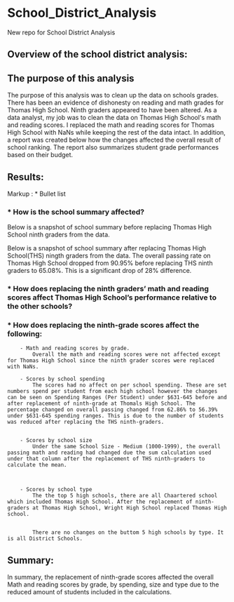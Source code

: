 # School_District_Analysis
New repo for School District Analysis

## Overview of the school district analysis:
 
## The purpose of this analysis
The purpose of this analysis was to clean up the data on schools grades. There has been an evidence of dishonesty on reading and math grades for Thomas High School. Ninth graders appeared to have been altered. As a data analyst, my job was to clean the data on Thomas High School's math and reading scores. I replaced the math and reading scores for Thomas High School with NaNs while keeping the rest of the data intact. In addition, a report was created below how the changes affected the overall result of school ranking. The report also summarizes student grade performances based on their budget.

## Results:
Markup : * Bullet list
### * How is the school summary affected?
Below is a snapshot of school summary before replacing Thomas High School ninth graders from the data.


Below is a snapshot of school summary after replacing Thomas High School(THS) ningth graders from the data. The overall passing rate on Thomas High School dropped from 90.95% before replacing THS ninth graders to 65.08%. This is a significant drop of 28% difference.


### * How does replacing the ninth graders’ math and reading scores affect Thomas High School’s performance relative to the other schools?

### * How does replacing the ninth-grade scores affect the following:
        - Math and reading scores by grade. 
            Overall the math and reading scores were not affected except for Thomas High School since the ninth grader scores were replaced with NaNs.

        - Scores by school spending
            The scores had no affect on per school spending. These are set numbers spend per student from each high school however the changes can be seen on Spending Ranges (Per Student) under $631-645 before and after replacement of ninth-grade at Thomals High School. The percentage changed on overall passing changed from 62.86% to 56.39% under $631-645 spending ranges. This is due to the number of students was reduced after replacing the THS ninth-graders.


        - Scores by school size
            Under the same School Size - Medium (1000-1999), the overall passing math and reading had changed due the sum calculation used under that column after the replacement of THS ninth-graders to calculate the mean.



        - Scores by school type
            The the top 5 high schools, there are all Chaartered school which included Thomas High School. After the replacement of ninth-graders at Thomas High School, Wright High School replaced Thomas High school. 


            There are no changes on the buttom 5 high schools by type. It is all District Schools. 




## Summary:

In summary, the replacement of ninth-grade scores affected the overall Math and reading scores by grade, by spending, size and type due to the reduced amount of students included in the calculations. 